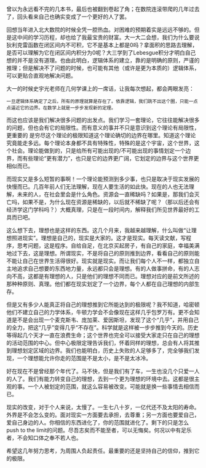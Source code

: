 曾以为永远看不完的几本书，最后也被翻到卷起了角；在数院连滚带爬的几年过去了，回头看来自己也确实变成了一个更好的人了罢。

回想当年进入北大数院的时候全凭一腔热血。对困难的预期着实是远远不够的。但是这中间的学习历程，却也给了我最宝贵的财富。大一大二会想，我们为什么要说狄利克雷函数在闭区间内不可积，它不是基本上都是0吗？拿面积的思路去理解，是否可以理解为它在闭区间内积分为0呢？大三学到了Lebesgue积分才明白自己想的并不是没有道理。也由此明白，逻辑体系的建立，靠的是明确的原则，严谨的推理；但是解决不了问题的时候，也可能有其他（或许是更为本质的）逻辑体系，可以更贴合直观地解决问题。

大一的时候史宇光老师在几何学课上的一席话，让我每次想起，都会两眼发亮：

```
一旦逻辑体系确定了之后，所有的原理就算是存在了。依靠逻辑，我们跳不出这个圈，只能一点点逼近它的边界。在数学上就是一步步发现新的定理。
```

而这也应该是我们解决很多问题的出发点。我们学习一套理论，它往往能解决很多的问题，但也会有它的局限性。而有意义的事并不只是意识到这个理论有局限性，更重要的
是穷尽这个理论的极限知道这个理论确切的边界在哪里。知道这个理论究竟能走多远。每个理论本身都不具有特殊性，特殊的是这个宇宙，这个世界，这个社会。理论能做到的，只是给所有可能出现的/不可能出现的事情划定一个边界，而有些理论“更有潜力”，也只是它的边界更广阔，它划定的边界与这个世界更相似而已。

而现实又是多么短暂的事啊！一个理论能预测到多少事，也只是取决于现实发展的快慢而已。几百年前人们无法理解，现在人要生活的如此快。现在的人也无法理解，未来的人，在社会里会是什么角色。资源会一直稀缺吗？如果是，那我们会灭亡吗，如果不是，为什么现在资源是稀缺的，以后就不稀缺了呢？（那以后还会有经济学这门学科吗？）大概真理，只是在一段时间内，解释我们所见世界最好的工具而已吧。

这么想下去，理想也是这样的东西。这几个月来，我越来越理解，什么叫做“让理想照进现实”。理想是自己的，现实是大家的。这才是现实。每天读文献，写程序，思考问题，这是程序。自给自足，在北京买起房子，有自己的家庭，幸福美满地过下去，这是理想。所谓现实，不是将自己的原则推到边界，看看自己的原则能不能让自己在世界生活得很好。现实就是现实。而让我们每个人不一样，都独立自主地追求自己想要的东西地力量，永远都只会是理想。有的人做事拼命，有的人志向不高，这都是有理想的人，只是他们的理想不同而已。理想对应的是前文所述的那种种原则、真理。他们都在现实划定了一个边界，每个人都在自己理想的内部生存。

但是又有多少人能真正将自己的理想推到它所能达到的极限呢？我不知道，哈密顿他们不建立自己的力学体系，牛顿力学会不会像现在这样几乎包罗万有。更不会知道是不是会出现一个麦克斯韦、庞加莱、爱因斯坦，发现了这个“几乎”，并用自己的全力，把这“几乎”变得几乎“不存在”。科学就是这样被一步步推到今天的。历史等得起几个天才一直在浪费生命；这个世界也完全可以接受大家走只在自己的理想的活动范围的中心。但中心极限定理告诉我们，怀着同样的理想，总会有人将其推到理想划定区域的边界。我们也能明白，历史上失败的人足够多了，完全够我们发现，一个理想能允许你走的范围是不是太小，是不是太冰冷。

好在现在不是曾经那个年代了。马不快，但是我们有了车，一生也没几个只爱一人的人了。我们有能力转变自己的理想，去到一个更为理想的环境中去。这都是很主观的事。一个人被划定的范围，就这么容易被改变。可能就是换一些事情去相信而已。

现实的改变，对于个人来说，太慢了。一生七八十岁，一亿代还不及太阳的寿命。外界是不会怎么变的。面对现实一方面要去承担，去尊重；另一方面也要爱自己，爱自己身边的人。你相信的东西进化了，你的范围就进化了。剩下的只是怎么push to the limit的问题。尽吾志矣而不能至者，可以无悔矣。何况以中有足乐者，不会知口体之奉不若人也。

希望这几年努力思考，为周围人负起责任。最重要的还是坚持自己的信仰，推到它的极限。
